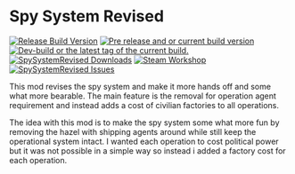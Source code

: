 # Spy System Revised
<a href="https://github.com/AndreasBrostrom/SpySystemRevised/releases/latest"><img src="https://img.shields.io/github/release/AndreasBrostrom/SpySystemRevised.svg?style=for-the-badge&label=Release%20Build" alt="Release Build Version"></a>
<a href="https://github.com/AndreasBrostrom/SpySystemRevised/releases/"><img src="https://img.shields.io/github/release/AndreasBrostrom/SpySystemRevised/all.svg?style=for-the-badge&label=Pre-release" alt="Pre release and or current build version"></a>
<a href="https://github.com/AndreasBrostrom/SpySystemRevised/tags"><img src="https://img.shields.io/github/tag/AndreasBrostrom/SpySystemRevised.svg?style=for-the-badge&colorB=df2d00&label=Latest%20Tag" alt="Dev-build or the latest tag of the current build."></a><br>
<a href="https://github.com/AndreasBrostrom/SpySystemRevised/releases/latest"><img src="https://img.shields.io/github/downloads/AndreasBrostrom/SpySystemRevised/total.svg?style=for-the-badge&label=Downloads" alt="SpySystemRevised Downloads"></a>
<a href="https://steamcommunity.com/sharedfiles/filedetails/?id=2914966591"><img src="https://img.shields.io/endpoint.svg?url=https%3A%2F%2Fshieldsio-steam-workshop.jross.me%2F2914966591&style=for-the-badge" alt="Steam Workshop"></a>
<a href="https://github.com/AndreasBrostrom/SpySystemRevised/issues"><img src="https://img.shields.io/github/issues-raw/AndreasBrostrom/SpySystemRevised.svg?style=for-the-badge&label=Issues" alt="SpySystemRevised Issues"></a>

This mod revises the spy system and make it more hands off and some what more bearable. The main feature is the removal for operation agent requirement and instead adds a cost of civilian factories to all operations.

The idea with this mod is to make the spy system some what more fun by removing the hazel with shipping agents around while still keep the operational system intact.
I wanted each operation to cost political power but it was not possible in a simple way so instead i added a factory cost for each operation.
